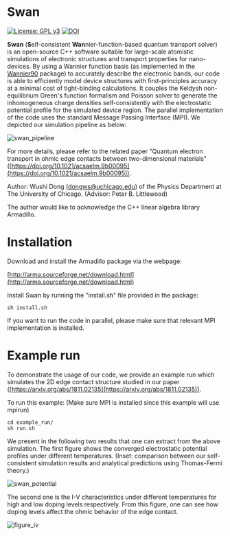 # Swan

[![License: GPL v3](https://img.shields.io/badge/License-GPLv3-blue.svg)](https://www.gnu.org/licenses/gpl-3.0)
[![DOI](https://zenodo.org/badge/157158073.svg)](https://zenodo.org/badge/latestdoi/157158073)

**Swan** (**S**elf-consistent **Wan**nier-function-based quantum transport solver) is an open-source C++ software suitable for large-scale atomistic simulations of electronic structures and transport properties for nano-devices.
By using a Wannier function basis (as implemented in the [Wannier90](http://wannier.org) package) to accurately describe the electronic bands, our code is able to efficiently model device structures with first-principles accuracy at a minimal cost of tight-binding calculations.
It couples the Keldysh non-equilibrium Green's function formalism and Poisson solver to generate the inhomogeneous charge densities self-consistently with the electrostatic potential profile for the simulated device region. The parallel implementation of the code uses the standard Message Passing Interface (MPI). We depicted our simulation pipeline as below:

![swan_pipeline](https://wushidonguc.github.io/assets/swan_pipeline.png)


For more details, please refer to the related paper "Quantum electron transport in ohmic edge contacts between two-dimensional materials" ([https://doi.org/10.1021/acsaelm.9b00095](https://doi.org/10.1021/acsaelm.9b00095)).

Author: Wushi Dong (dongws@uchicago.edu) of the Physics Department at The University of Chicago. (Advisor: Peter B. Littlewood)

The author would like to acknowledge the C++ linear algebra library Armadillo.

# Installation

Download and install the Armadillo package via the webpage:

[http://arma.sourceforge.net/download.html](http://arma.sourceforge.net/download.html)

Install Swan by running the "install.sh" file provided in the package:

```
sh install.sh
```

If you want to run the code in parallel, please make sure that relevant MPI implementation is installed.

# Example run

To demonstrate the usage of our code, we provide an example run which simulates the 2D edge contact structure studied in our paper ([https://arxiv.org/abs/1811.02135](https://arxiv.org/abs/1811.02135)). 

To run this example: (Make sure MPI is installed since this example will use mpirun)

```
cd example_run/
sh run.sh
```

We present in the following two results that one can extract from the above simulation. The first figure shows the converged electrostatic potential profiles under different temperatures. (Inset: comparison between our self-consistent simulation results and analytical predictions using Thomas-Fermi theory.)

![swan_potential](https://wushidonguc.github.io/assets/swan_potential.png)


The second one is the I-V characteristics under different temperatures for high and low doping levels respectively. From this figure, one can see how doping levels affect the ohmic behavior of the edge contact.

![figure_iv](https://wushidonguc.github.io/assets/figure_IV.png)


